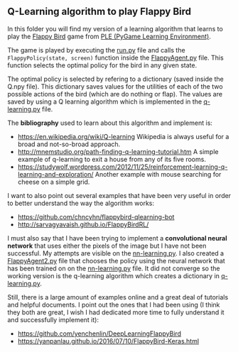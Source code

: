 ## **Q-Learning algorithm to play Flappy Bird**

In this folder you will find my version of a learning algorithm that learns to play the [Flappy Bird](https://en.wikipedia.org/wiki/Flappy_Bird) game from [PLE (PyGame Learning Environment)](https://github.com/ntasfi/PyGame-Learning-Environment).

The game is played by executing the [run.py](run.py) file and calls the `FlappyPolicy(state, screen)` function inside the [FlappyAgent.py](FlappyAgent.py) file. This function selects the optimal policy for the bird in any given state. 

The optimal policy is selected by refering to a dictionary (saved inside the Q.npy file). This dictionary saves values for the utilities of each of the two possible actions of the bird (which are do nothing or flap). The values are saved by using a Q learning algorithm which is implemented in the [q-learning.py](q-learning.py) file. 

The **bibliography** used to learn about this algorithm and implement is:

- https://en.wikipedia.org/wiki/Q-learning Wikipedia is always useful for a broad and not-so-broad approach.
- http://mnemstudio.org/path-finding-q-learning-tutorial.htm A simple example of q-learning to exit a house from any of its five rooms.
- https://studywolf.wordpress.com/2012/11/25/reinforcement-learning-q-learning-and-exploration/ Another example with mouse searching for cheese on a simple grid.

I want to also point out several examples that have been very useful in order to better understand the way the algorithm works: 

- https://github.com/chncyhn/flappybird-qlearning-bot
- http://sarvagyavaish.github.io/FlappyBirdRL/

I must also say that I have been trying to implement a **convolutional neural network** that uses either the pixels of the image but I have not been successful. My attempts are visible on the [nn-learning.py](nn-learning.py). I also created a [FlappyAgent2.py](FlappyAgent2.py) file that chooses the policy using the neural network that has been trained on on the [nn-learning.py](nn-learning.py) file. It did not converge so the working version is the q-learning algorithm which creates a dictionary in [q-learning.py](q-learning.py). 

Still, there is a large amount of examples online and a great deal of tutorials and helpful documents. I point out the ones that I had been using (I think they both are great, I wish I had dedicated more time to fully understand it and successfully implement it):

- https://github.com/yenchenlin/DeepLearningFlappyBird
- https://yanpanlau.github.io/2016/07/10/FlappyBird-Keras.html
